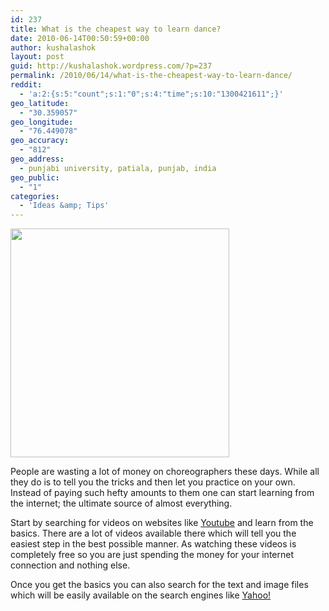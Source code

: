 ```yaml
---
id: 237
title: What is the cheapest way to learn dance?
date: 2010-06-14T00:50:59+00:00
author: kushalashok
layout: post
guid: http://kushalashok.wordpress.com/?p=237
permalink: /2010/06/14/what-is-the-cheapest-way-to-learn-dance/
reddit:
  - 'a:2:{s:5:"count";s:1:"0";s:4:"time";s:10:"1300421611";}'
geo_latitude:
  - "30.359057"
geo_longitude:
  - "76.449078"
geo_accuracy:
  - "812"
geo_address:
  - punjabi university, patiala, punjab, india
geo_public:
  - "1"
categories:
  - 'Ideas &amp; Tips'
---
```

[<img class="aligncenter size-full wp-image-229" title="dance" src="http://kushalashok.files.wordpress.com/2010/06/dance.jpg" alt="" width="350" height="366" />](http://kushalashok.files.wordpress.com/2010/06/dance.jpg)

People are wasting a lot of money on choreographers these days. While all they do is to tell you the tricks and then let you practice on your own. Instead of paying such hefty amounts to them one can start learning from the internet; the ultimate source of almost everything.

Start by searching for videos on websites like [Youtube](http://www.youtube.com) and learn from the basics. There are a lot of videos available there which will tell you the easiest step in the best possible manner. As watching these videos is completely free so you are just spending the money for your internet connection and nothing else.

Once you get the basics you can also search for the text and image files which will be easily available on the search engines like [Yahoo!](http://www.yahoo.com)